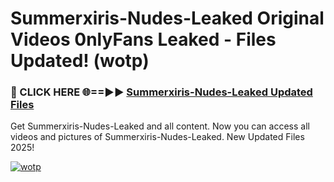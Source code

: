 # Summerxiris-Nudes-Leaked Original Videos 0nlyFans Leaked - Files Updated! (wotp)

<h3>🔴 CLICK HERE 🌐==►► <a href="https://tinyurl.com/4mcuefdz" rel="nofollow">Summerxiris-Nudes-Leaked Updated Files</a></h3>

Get Summerxiris-Nudes-Leaked and all content. Now you can access all videos and pictures of Summerxiris-Nudes-Leaked. New Updated Files 2025!

[![wotp](https://i.imgur.com/StAQSOY.gif)](https://tinyurl.com/4mcuefdz)
